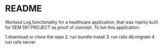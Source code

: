# README

Workout Log functionality for a healthcare application, that was mainly built for SEM 561 PROJECT as proof of concept.
To tun this application:

1.download or clone the repo
2. run bundle install
3. run rails db:migrate
4. run rails server
